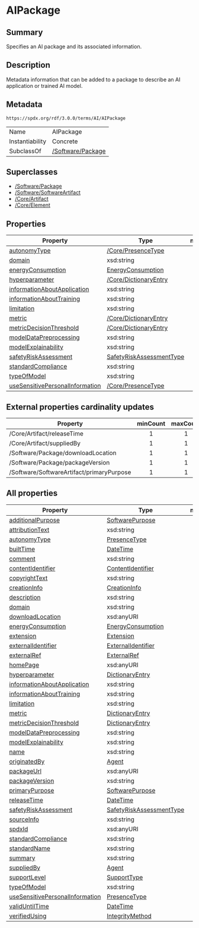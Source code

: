 <!-- Automatically generated by spec-parser v2.3.0 on 2024-07-09T12:43:38.633388+00:00 -->
<!-- SPDX-License-Identifier: Community-Spec-1.0 -->

# AIPackage

## Summary

Specifies an AI package and its associated information.


## Description

Metadata information that can be added to a package to describe an AI application or trained AI model.


## Metadata

`https://spdx.org/rdf/3.0.0/terms/AI/AIPackage`


| | |
|---|---|
| Name | AIPackage |
| Instantiability | Concrete |
| SubclassOf | [/Software/Package](../../Software/Classes/Package.md) |


## Superclasses

* [/Software/Package](../../Software/Classes/Package.md)
* [/Software/SoftwareArtifact](../../Software/Classes/SoftwareArtifact.md)
* [/Core/Artifact](../../Core/Classes/Artifact.md)
* [/Core/Element](../../Core/Classes/Element.md)




## Properties

| Property | Type | minCount | maxCount |
|---|---|:---:|:---:|
| [autonomyType](../Properties/autonomyType.md) | [/Core/PresenceType](../../Core/Vocabularies/PresenceType.md) | 0 | 1 |
| [domain](../Properties/domain.md) | xsd:string | 0 | * |
| [energyConsumption](../Properties/energyConsumption.md) | [EnergyConsumption](../Classes/EnergyConsumption.md) | 0 | 1 |
| [hyperparameter](../Properties/hyperparameter.md) | [/Core/DictionaryEntry](../../Core/Classes/DictionaryEntry.md) | 0 | * |
| [informationAboutApplication](../Properties/informationAboutApplication.md) | xsd:string | 0 | 1 |
| [informationAboutTraining](../Properties/informationAboutTraining.md) | xsd:string | 0 | 1 |
| [limitation](../Properties/limitation.md) | xsd:string | 0 | 1 |
| [metric](../Properties/metric.md) | [/Core/DictionaryEntry](../../Core/Classes/DictionaryEntry.md) | 0 | * |
| [metricDecisionThreshold](../Properties/metricDecisionThreshold.md) | [/Core/DictionaryEntry](../../Core/Classes/DictionaryEntry.md) | 0 | * |
| [modelDataPreprocessing](../Properties/modelDataPreprocessing.md) | xsd:string | 0 | * |
| [modelExplainability](../Properties/modelExplainability.md) | xsd:string | 0 | * |
| [safetyRiskAssessment](../Properties/safetyRiskAssessment.md) | [SafetyRiskAssessmentType](../Vocabularies/SafetyRiskAssessmentType.md) | 0 | 1 |
| [standardCompliance](../Properties/standardCompliance.md) | xsd:string | 0 | * |
| [typeOfModel](../Properties/typeOfModel.md) | xsd:string | 0 | * |
| [useSensitivePersonalInformation](../Properties/useSensitivePersonalInformation.md) | [/Core/PresenceType](../../Core/Vocabularies/PresenceType.md) | 0 | 1 |


## External properties cardinality updates

| Property | minCount | maxCount |
|---|:---:|:---:|
| /Core/Artifact/releaseTime | 1 | 1 |
| /Core/Artifact/suppliedBy | 1 | 1 |
| /Software/Package/downloadLocation | 1 | 1 |
| /Software/Package/packageVersion | 1 | 1 |
| /Software/SoftwareArtifact/primaryPurpose | 1 | 1 |


## All properties

| Property | Type | minCount | maxCount |
|---|---|:---:|:---:|
| [additionalPurpose](../../Software/Properties/additionalPurpose.md) | [SoftwarePurpose](../../Software/Vocabularies/SoftwarePurpose.md) | 0 | * |
| [attributionText](../../Software/Properties/attributionText.md) | xsd:string | 0 | * |
| [autonomyType](../../AI/Properties/autonomyType.md) | [PresenceType](../../Core/Vocabularies/PresenceType.md) | 0 | 1 |
| [builtTime](../../Core/Properties/builtTime.md) | [DateTime](../../Core/Datatypes/DateTime.md) | 1 | 1 |
| [comment](../../Core/Properties/comment.md) | xsd:string | 0 | 1 |
| [contentIdentifier](../../Software/Properties/contentIdentifier.md) | [ContentIdentifier](../../Software/Classes/ContentIdentifier.md) | 0 | * |
| [copyrightText](../../Software/Properties/copyrightText.md) | xsd:string | 0 | 1 |
| [creationInfo](../../Core/Properties/creationInfo.md) | [CreationInfo](../../Core/Classes/CreationInfo.md) | 1 | 1 |
| [description](../../Core/Properties/description.md) | xsd:string | 0 | 1 |
| [domain](../../AI/Properties/domain.md) | xsd:string | 0 | * |
| [downloadLocation](../../Software/Properties/downloadLocation.md) | xsd:anyURI | 1 | 1 |
| [energyConsumption](../../AI/Properties/energyConsumption.md) | [EnergyConsumption](../../AI/Classes/EnergyConsumption.md) | 0 | 1 |
| [extension](../../Core/Properties/extension.md) | [Extension](../../Extension/Classes/Extension.md) | 0 | * |
| [externalIdentifier](../../Core/Properties/externalIdentifier.md) | [ExternalIdentifier](../../Core/Classes/ExternalIdentifier.md) | 0 | * |
| [externalRef](../../Core/Properties/externalRef.md) | [ExternalRef](../../Core/Classes/ExternalRef.md) | 0 | * |
| [homePage](../../Software/Properties/homePage.md) | xsd:anyURI | 0 | 1 |
| [hyperparameter](../../AI/Properties/hyperparameter.md) | [DictionaryEntry](../../Core/Classes/DictionaryEntry.md) | 0 | * |
| [informationAboutApplication](../../AI/Properties/informationAboutApplication.md) | xsd:string | 0 | 1 |
| [informationAboutTraining](../../AI/Properties/informationAboutTraining.md) | xsd:string | 0 | 1 |
| [limitation](../../AI/Properties/limitation.md) | xsd:string | 0 | 1 |
| [metric](../../AI/Properties/metric.md) | [DictionaryEntry](../../Core/Classes/DictionaryEntry.md) | 0 | * |
| [metricDecisionThreshold](../../AI/Properties/metricDecisionThreshold.md) | [DictionaryEntry](../../Core/Classes/DictionaryEntry.md) | 0 | * |
| [modelDataPreprocessing](../../AI/Properties/modelDataPreprocessing.md) | xsd:string | 0 | * |
| [modelExplainability](../../AI/Properties/modelExplainability.md) | xsd:string | 0 | * |
| [name](../../Core/Properties/name.md) | xsd:string | 1 | 1 |
| [originatedBy](../../Core/Properties/originatedBy.md) | [Agent](../../Core/Classes/Agent.md) | 1 | 1 |
| [packageUrl](../../Software/Properties/packageUrl.md) | xsd:anyURI | 0 | 1 |
| [packageVersion](../../Software/Properties/packageVersion.md) | xsd:string | 1 | 1 |
| [primaryPurpose](../../Software/Properties/primaryPurpose.md) | [SoftwarePurpose](../../Software/Vocabularies/SoftwarePurpose.md) | 1 | 1 |
| [releaseTime](../../Core/Properties/releaseTime.md) | [DateTime](../../Core/Datatypes/DateTime.md) | 1 | 1 |
| [safetyRiskAssessment](../../AI/Properties/safetyRiskAssessment.md) | [SafetyRiskAssessmentType](../../AI/Vocabularies/SafetyRiskAssessmentType.md) | 0 | 1 |
| [sourceInfo](../../Software/Properties/sourceInfo.md) | xsd:string | 0 | 1 |
| [spdxId](../../Core/Properties/spdxId.md) | xsd:anyURI | 1 | 1 |
| [standardCompliance](../../AI/Properties/standardCompliance.md) | xsd:string | 0 | * |
| [standardName](../../Core/Properties/standardName.md) | xsd:string | 0 | * |
| [summary](../../Core/Properties/summary.md) | xsd:string | 0 | 1 |
| [suppliedBy](../../Core/Properties/suppliedBy.md) | [Agent](../../Core/Classes/Agent.md) | 1 | 1 |
| [supportLevel](../../Core/Properties/supportLevel.md) | [SupportType](../../Core/Vocabularies/SupportType.md) | 0 | * |
| [typeOfModel](../../AI/Properties/typeOfModel.md) | xsd:string | 0 | * |
| [useSensitivePersonalInformation](../../AI/Properties/useSensitivePersonalInformation.md) | [PresenceType](../../Core/Vocabularies/PresenceType.md) | 0 | 1 |
| [validUntilTime](../../Core/Properties/validUntilTime.md) | [DateTime](../../Core/Datatypes/DateTime.md) | 0 | 1 |
| [verifiedUsing](../../Core/Properties/verifiedUsing.md) | [IntegrityMethod](../../Core/Classes/IntegrityMethod.md) | 0 | * |



